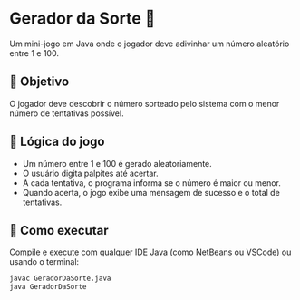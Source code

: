 # Gerador da Sorte 🎲

Um mini-jogo em Java onde o jogador deve adivinhar um número aleatório entre 1 e 100.

## 🎯 Objetivo
O jogador deve descobrir o número sorteado pelo sistema com o menor número de tentativas possível.

## 🧠 Lógica do jogo
- Um número entre 1 e 100 é gerado aleatoriamente.
- O usuário digita palpites até acertar.
- A cada tentativa, o programa informa se o número é maior ou menor.
- Quando acerta, o jogo exibe uma mensagem de sucesso e o total de tentativas.

## 🚀 Como executar
Compile e execute com qualquer IDE Java (como NetBeans ou VSCode) ou usando o terminal:

```bash
javac GeradorDaSorte.java
java GeradorDaSorte
